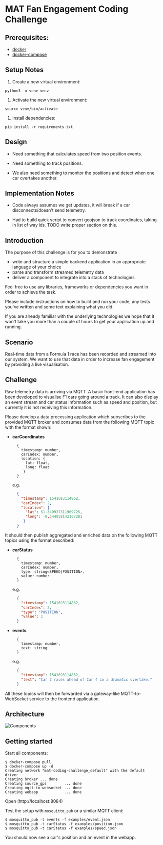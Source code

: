 # MAT Fan Engagement Coding Challenge

## Prerequisites:

* [docker](https://docs.docker.com/)
* [docker-compose](https://docs.docker.com/compose/)

## Setup Notes

1. Create a new virtual environment:

```
python3 -m venv venv
```

1. Activate the new virtual environment:

```
source venv/bin/activate
```

1. Install dependencies:

```
pip install -r requirements.txt
```

## Design

- Need something that calculates speed from two position events.

- Need something to track positions.

- We also need something to monitor the positions and detect when one car overtakes another.

## Implementation Notes

- Code always assumes we get updates, it will break if a car disconnects/doesn't send telemetry.

- Had to build quick script to convert geojson to track coordinates, taking in list of way ids. TODO write proper section on this.

## Introduction

The purpose of this challenge is for you to demonstrate
* write and structure a simple backend application in an appropriate language of your choice
* parse and transform streamed telemetry data
* deliver a component to integrate into a stack of technologies

Feel free to use any libraries, frameworks or dependencies you want in order to achieve the task.

Please include instructions on how to build and run your code, any tests you've written and some text explaining what you did.

If you are already familiar with the underlying technologies we hope that it won't take you more than a couple of hours to get your application up and running.

## Scenario

Real-time data from a Formula 1 race has been recorded and streamed into our system. We want to use that data in order to increase fan engagement by providing a live visualisation.

## Challenge

Raw telemetry data is arriving via MQTT. A basic front-end application has been developed to visualise F1 cars going around a track. It can also display an event stream and car status information such as speed and position, but currently it is not receiving this information.

Please develop a data processing application which subscribes to the provided MQTT broker and consumes data from the following MQTT topic with the format shown:

* **carCoordinates**

    ```console
      {
        timestamp: number,
        carIndex: number,
        location: {
          lat: float,
          long: float
         }
      }
    ```

  e.g.

    ```json
      {
        "timestamp": 1541693114862,
        "carIndex": 2,
        "location": {
          "lat": 51.349937311969725,
          "long": -0.544958142167281
         }
      }
    ```

It should then publish aggregated and enriched data on the following MQTT topics using the format described:

- **carStatus**

    ```console
      {
        timestamp: number,
        carIndex: number,
        type: string<SPEED|POSITION>,
        value: number
      }
    ```

  e.g.

    ```json
      {
        "timestamp": 1541693114862,
        "carIndex": 2,
        "type": "POSITION",
        "value": 1
      }
    ```

- **events**

    ```console
      {
        timestamp: number,
        text: string
      }
    ```

  e.g.

    ```json
      {
        "timestamp": 1541693114862,
        "text": "Car 2 races ahead of Car 4 in a dramatic overtake."
      }
    ```

All these topics will then be forwarded via a gateway-like MQTT-to-WebSocket service to the frontend application.

## Architecture

![Components](./components.svg)

## Getting started

Start all components:

```console
$ docker-compose pull
$ docker-compose up -d
Creating network "mat-coding-challenge_default" with the default driver
Creating broker ... done
Creating source_gps        ... done
Creating mqtt-to-websocket ... done
Creating webapp            ... done
```

Open (http://localhost:8084)

Test the setup with `mosquitto_pub` or a similar MQTT client:

```console
$ mosquitto_pub -t events -f examples/event.json
$ mosquitto_pub -t carStatus -f examples/position.json
$ mosquitto_pub -t carStatus -f examples/speed.json
```

You should now see a car's position and an event in the webapp.
